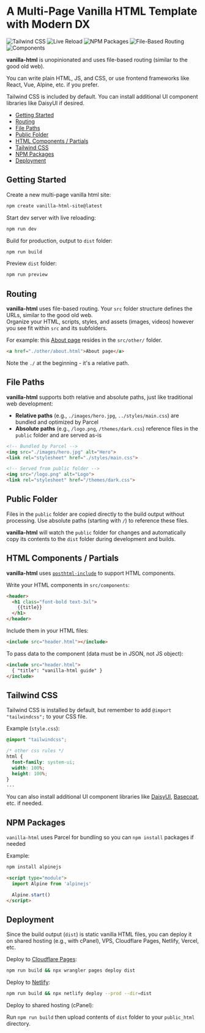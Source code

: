 # A Multi-Page Vanilla HTML Template with Modern DX
![Tailwind CSS](https://img.shields.io/badge/Tailwind%20CSS-0984e3?style=flat)
![Live Reload](https://img.shields.io/badge/Live%20Reload-6c5ce7?style=flat)
![NPM Packages](https://img.shields.io/badge/NPM%20Packages-c0392b?style=flat)
![File-Based Routing](https://img.shields.io/badge/File--Based%20Routing-d35400?style=flat)
![Components](https://img.shields.io/badge/Components-10ac84?style=flat)

**vanilla-html** is unopinionated and uses file-based routing (similar to the good old web).

You can write plain HTML, JS, and CSS, or use frontend frameworks like React, Vue, Alpine, etc. if you prefer.

Tailwind CSS is included by default. You can install additional UI component libraries like DaisyUI if desired.

  * [Getting Started](#getting-started)
  * [Routing](#routing)
  * [File Paths](#file-paths)
  * [Public Folder](#public-folder)
  * [HTML Components / Partials](#html-components--partials)
  * [Tailwind CSS](#tailwind-css)
  * [NPM Packages](#npm-packages)
  * [Deployment](#deployment)

## Getting Started

Create a new multi-page vanilla html site:  
```bash
npm create vanilla-html-site@latest
```

Start dev server with live reloading:  
```bash
npm run dev
```

Build for production, output to `dist` folder:  
```bash
npm run build
```

Preview `dist` folder:  
```bash
npm run preview
```

## Routing

**vanilla-html** uses file-based routing. Your `src` folder structure defines the URLs, similar to the good old web.  
Organize your HTML, scripts, styles, and assets (images, videos) however you see fit within `src` and its subfolders.

For example: this [About page](https://vani.b95.dev/other/about.html) resides in the `src/other/` folder.

```html
<a href="./other/about.html">About page</a>
```

Note the `./` at the beginning - it's a relative path.

## File Paths

**vanilla-html** supports both relative and absolute paths, just like traditional web development:

- **Relative paths** (e.g., `./images/hero.jpg`, `../styles/main.css`) are bundled and optimized by Parcel
- **Absolute paths** (e.g., `/logo.png`, `/themes/dark.css`) reference files in the `public` folder and are served as-is

```html
<!-- Bundled by Parcel -->
<img src="./images/hero.jpg" alt="Hero">
<link rel="stylesheet" href="./styles/main.css">

<!-- Served from public folder -->
<img src="/logo.png" alt="Logo">
<link rel="stylesheet" href="/themes/dark.css">
```

## Public Folder

Files in the `public` folder are copied directly to the build output without processing. 
Use absolute paths (starting with `/`) to reference these files. 

**vanilla-html** will watch the `public` folder for changes and automatically copy its contents to the `dist` folder during development and builds.

## HTML Components / Partials

**vanilla-html** uses [`posthtml-include`](https://github.com/posthtml/posthtml-include) to support HTML components.

Write your HTML components in `src/components`:

```html
<header>
  <h1 class="font-bold text-3xl">
    {{title}}
  </h1>
</header>
```

Include them in your HTML files:

```html
<include src="header.html"></include>
```

To pass data to the component (data must be in JSON, not JS object):

```html
<include src="header.html">
  { "title": "vanilla-html guide" }
</include>
```

## Tailwind CSS

Tailwind CSS is installed by default, but remember to add `@import "tailwindcss";` to your CSS file.

Example (`style.css`):

```css
@import "tailwindcss";

/* other css rules */
html {
  font-family: system-ui;
  width: 100%;
  height: 100%;
}
...
```

You can also install additional UI component libraries like [DaisyUI](https://daisyui.com/docs/install/), [Basecoat](https://basecoatui.com/installation/#install-npm), etc. if needed.

## NPM Packages

`vanilla-html` uses Parcel for bundling so you can `npm install` packages if needed

Example: 

```bash
npm install alpinejs
```

```html
<script type="module">
  import Alpine from 'alpinejs'

  Alpine.start()
</script>
```

## Deployment

Since the build output (`dist`) is static vanilla HTML files, you can deploy it on shared hosting (e.g., with cPanel), VPS, Cloudflare Pages, Netlify, Vercel, etc.

Deploy to [Cloudflare Pages](https://pages.cloudflare.com/):

```bash
npm run build && npx wrangler pages deploy dist
```

Deploy to [Netlify](https://www.netlify.com/):

```bash
npm run build && npx netlify deploy --prod --dir=dist
```

Deploy to shared hosting (cPanel):

Run `npm run build` then upload contents of `dist` folder to your `public_html` directory.
